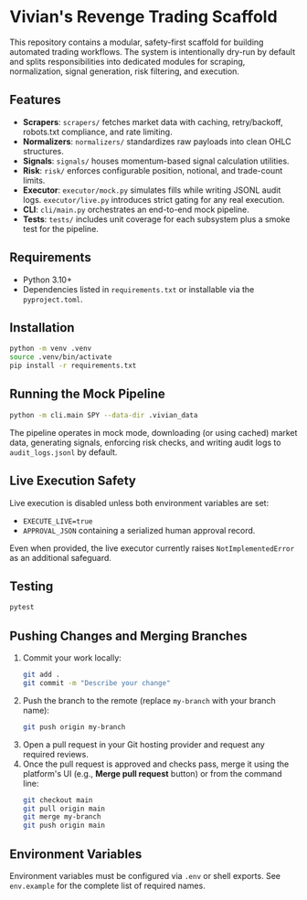 # Vivian's Revenge Trading Scaffold

This repository contains a modular, safety-first scaffold for building automated trading
workflows. The system is intentionally dry-run by default and splits responsibilities
into dedicated modules for scraping, normalization, signal generation, risk filtering,
and execution.

## Features

- **Scrapers**: `scrapers/` fetches market data with caching, retry/backoff, robots.txt
  compliance, and rate limiting.
- **Normalizers**: `normalizers/` standardizes raw payloads into clean OHLC structures.
- **Signals**: `signals/` houses momentum-based signal calculation utilities.
- **Risk**: `risk/` enforces configurable position, notional, and trade-count limits.
- **Executor**: `executor/mock.py` simulates fills while writing JSONL audit logs.
  `executor/live.py` introduces strict gating for any real execution.
- **CLI**: `cli/main.py` orchestrates an end-to-end mock pipeline.
- **Tests**: `tests/` includes unit coverage for each subsystem plus a smoke test for the
  pipeline.

## Requirements

- Python 3.10+
- Dependencies listed in `requirements.txt` or installable via the `pyproject.toml`.

## Installation

```bash
python -m venv .venv
source .venv/bin/activate
pip install -r requirements.txt
```

## Running the Mock Pipeline

```bash
python -m cli.main SPY --data-dir .vivian_data
```

The pipeline operates in mock mode, downloading (or using cached) market data, generating
signals, enforcing risk checks, and writing audit logs to `audit_logs.jsonl` by default.

## Live Execution Safety

Live execution is disabled unless both environment variables are set:

- `EXECUTE_LIVE=true`
- `APPROVAL_JSON` containing a serialized human approval record.

Even when provided, the live executor currently raises `NotImplementedError` as an
additional safeguard.

## Testing

```bash
pytest
```

## Pushing Changes and Merging Branches

1. Commit your work locally:
   ```bash
   git add .
   git commit -m "Describe your change"
   ```
2. Push the branch to the remote (replace `my-branch` with your branch name):
   ```bash
   git push origin my-branch
   ```
3. Open a pull request in your Git hosting provider and request any required reviews.
4. Once the pull request is approved and checks pass, merge it using the platform's UI
   (e.g., **Merge pull request** button) or from the command line:
   ```bash
   git checkout main
   git pull origin main
   git merge my-branch
   git push origin main
   ```

## Environment Variables

Environment variables must be configured via `.env` or shell exports. See `env.example`
for the complete list of required names.
